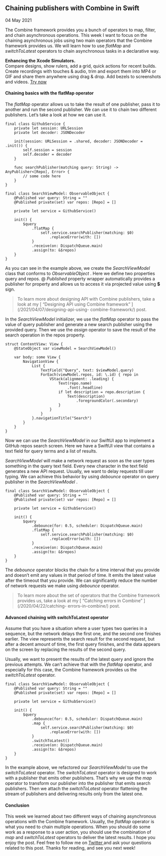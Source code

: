 ##  Chaining publishers with Combine in Swift

04 May 2021

The Combine framework provides you a bunch of operators to map, filter, and
chain asynchronous operations. This week I want to focus on the chaining
asynchronous jobs using two main operators that the Combine framework provides
us. We will learn how to use _flatMap_ and _switchToLatest_ operators to chain
asynchronous tasks in a declarative way.

**Enhancing the Xcode Simulators.**  
Compare designs, show rulers, add a grid, quick actions for recent builds.
Create recordings with touches & audio, trim and export them into MP4 or GIF
and share them anywhere using drag & drop. Add bezels to screenshots and
videos. [ Try now ](https://gumroad.com/a/931293139/ftvbh)

####  Chaining basics with the flatMap operator

The _flatMap_ operator allows us to take the result of one publisher, pass it
to another and run the second publisher. We can use it to chain two different
publishers. Let’s take a look at how we can use it.

    
    
    final class GithubService {
        private let session: URLSession
        private let decoder: JSONDecoder
    
        init(session: URLSession = .shared, decoder: JSONDecoder = .init()) {
            self.session = session
            self.decoder = decoder
        }
    
        func searchPublisher(matching query: String) -> AnyPublisher<[Repo], Error> {
            // some code here
        }
    }
    
    final class SearchViewModel: ObservableObject {
        @Published var query: String = ""
        @Published private(set) var repos: [Repo] = []
    
        private let service = GithubService()
    
        init() {
            $query
                .flatMap { 
                    self.service.searchPublisher(matching: $0)
                        .replaceError(with: []) 
                }
                .receive(on: DispatchQueue.main)
                .assign(to: &$repos)
        }
    }
    

As you can see in the example above, we create the _SearchViewModel_ class
that conforms to _ObservableObject_ . Here we define two properties query and
repos. @ _Published_ property wrapper automatically provides a publisher for
property and allows us to access it via projected value using **$** sign.

> To learn more about designing API with Combine publishers, take a look at my
> [ “Designing API using Combine framework” ](/2021/04/07/designing-api-using-
> combine-framework/) post.

In the _SearchViewModel_ initializer, we use the _flatMap_ operator to pass
the value of query publisher and generate a new search publisher using the
provided query. Then we use the _assign_ operator to save the result of the
search operation in the repos property.

    
    
    struct ContentView: View {
        @StateObject var viewModel = SearchViewModel()
    
        var body: some View {
            NavigationView {
                List {
                    TextField("Query", text: $viewModel.query)
                    ForEach(viewModel.repos, id: \.id) { repo in
                        VStack(alignment: .leading) {
                            Text(repo.name)
                                .font(.headline)
                            if let description = repo.description {
                                Text(description)
                                    .foregroundColor(.secondary)
                            }
                        }
                    }
                }.navigationTitle("Search")
            }
        }
    }
    

Now we can use the _SearchViewModel_ in our SwiftUI app to implement a GitHub
repos search screen. Here we have a SwiftUI view that contains a text field
for query terms and a list of results.

_SearchViewModel_ will make a network request as soon as the user types
something in the query text field. Every new character in the text field
generates a new API request. Usually, we want to delay requests till user
typing. We can achieve this behavior by using _debounce_ operator on query
publisher in the _SearchViewModel_ .

    
    
    final class SearchViewModel: ObservableObject {
        @Published var query: String = ""
        @Published private(set) var repos: [Repo] = []
    
        private let service = GithubService()
    
        init() {
            $query
                .debounce(for: 0.5, scheduler: DispatchQueue.main)
                .flatMap { 
                    self.service.searchPublisher(matching: $0)
                        .replaceError(with: []) 
                }
                .receive(on: DispatchQueue.main)
                .assign(to: &$repos)
        }
    }
    

The _debounce_ operator blocks the chain for a time interval that you provide
and doesn’t emit any values in that period of time. It emits the latest value
after the timeout that you provide. We can significantly reduce the number of
network requests we make using _debounce_ operator.

> To learn more about the set of operators that the Combine framework provides
> us, take a look at my [ “Catching errors in Combine” ](/2020/04/22/catching-
> errors-in-combine/) post.

####  Advanced chaining with switchToLatest operator

Assume that you have a situation where a user types two queries in a sequence,
but the network delays the first one, and the second one finishes earlier. The
view represents the search result for the second request, but after a decent
amount of time, the first query finishes, and the data appears on the screen
by replacing the results of the second query.

Usually, we want to present the results of the latest query and ignore the
previous attempts. We can’t achieve that with the _flatMap_ operator, and
especially for this case, the Combine framework provides us the
_switchToLatest_ operator.

    
    
    final class SearchViewModel: ObservableObject {
        @Published var query: String = ""
        @Published private(set) var repos: [Repo] = []
    
        private let service = GithubService()
    
        init() {
            $query
                .debounce(for: 0.5, scheduler: DispatchQueue.main)
                .map { 
                    self.service.searchPublisher(matching: $0)
                        .replaceError(with: [])
                }
                .switchToLatest()
                .receive(on: DispatchQueue.main)
                .assign(to: &$repos)
        }
    }
    

In the example above, we refactored our _SearchViewModel_ to use the
_switchToLatest_ operator. The _switchToLatest_ operator is designed to work
with a publisher that emits other publishers. That’s why we use the _map_
operator to transform our publisher into the publisher that emits search
publishers. Then we attach the _switchToLatest_ operator flattening the stream
of publishers and delivering results only from the latest one.

####  Conclusion

This week we learned about two different ways of chaining asynchronous
operations with the Combine framework. Usually, the _flatMap_ operator is what
you need to chain multiple operations. When you should do some work as a
response to a user action, you should use the combination of _map_ and
_switchToLatest_ operators to deliver the latest results. I hope you enjoy the
post. Feel free to follow me on [ Twitter ](https://twitter.com/mecid) and ask
your questions related to this post. Thanks for reading, and see you next
week!

